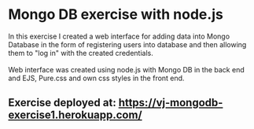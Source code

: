 # Mongo DB exercise with node.js

In this exercise I created a web interface for adding data into Mongo Database in the form of registering users into database and then allowing them to "log in" with the created credentials.<br><br>
Web interface was created using node.js with Mongo DB in the back end and EJS, Pure.css and own css styles in the front end.<br>

## Exercise deployed at: https://vj-mongodb-exercise1.herokuapp.com/
